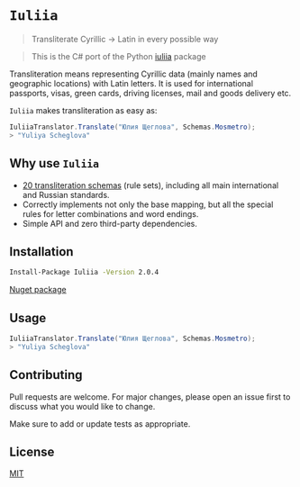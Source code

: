 # `Iuliia`
> Transliterate Cyrillic → Latin in every possible way

> This is the C# port of the Python [iuliia](https://github.com/nalgeon/iuliia-py) package

Transliteration means representing Cyrillic data (mainly names and geographic locations) with Latin letters. It is used for international passports, visas, green cards, driving licenses, mail and goods delivery etc.

`Iuliia` makes transliteration as easy as:

```cs
IuliiaTranslator.Translate("Юлия Щеглова", Schemas.Mosmetro);
> "Yuliya Scheglova"
```

## Why use `Iuliia`

- [20 transliteration schemas](https://github.com/nalgeon/iuliia) (rule sets), including all main international and Russian standards.
- Correctly implements not only the base mapping, but all the special rules for letter combinations and word endings.
- Simple API and zero third-party dependencies.

## Installation

```sh
Install-Package Iuliia -Version 2.0.4
```

[Nuget package](https://www.nuget.org/packages/Iuliia/)

## Usage

```cs
IuliiaTranslator.Translate("Юлия Щеглова", Schemas.Mosmetro);
> "Yuliya Scheglova"
```

## Contributing

Pull requests are welcome. For major changes, please open an issue first to discuss what you would like to change.

Make sure to add or update tests as appropriate.

## License

[MIT](https://choosealicense.com/licenses/mit/)
